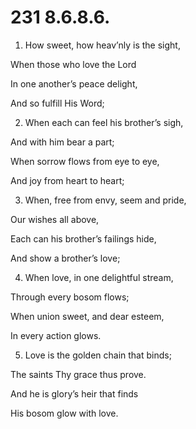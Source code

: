 # 231 8.6.8.6.

1.  How sweet, how heav’nly is the sight,

When those who love the Lord

In one another’s peace delight,

And so fulfill His Word;

2.  When each can feel his brother’s sigh,

And with him bear a part;

When sorrow flows from eye to eye,

And joy from heart to heart;

3.  When, free from envy, seem and pride,

Our wishes all above,

Each can his brother’s failings hide,

And show a brother’s love;

4.  When love, in one delightful stream,

Through every bosom flows;

When union sweet, and dear esteem,

In every action glows.

5.  Love is the golden chain that binds;

The saints Thy grace thus prove.

And he is glory’s heir that finds

His bosom glow with love.

